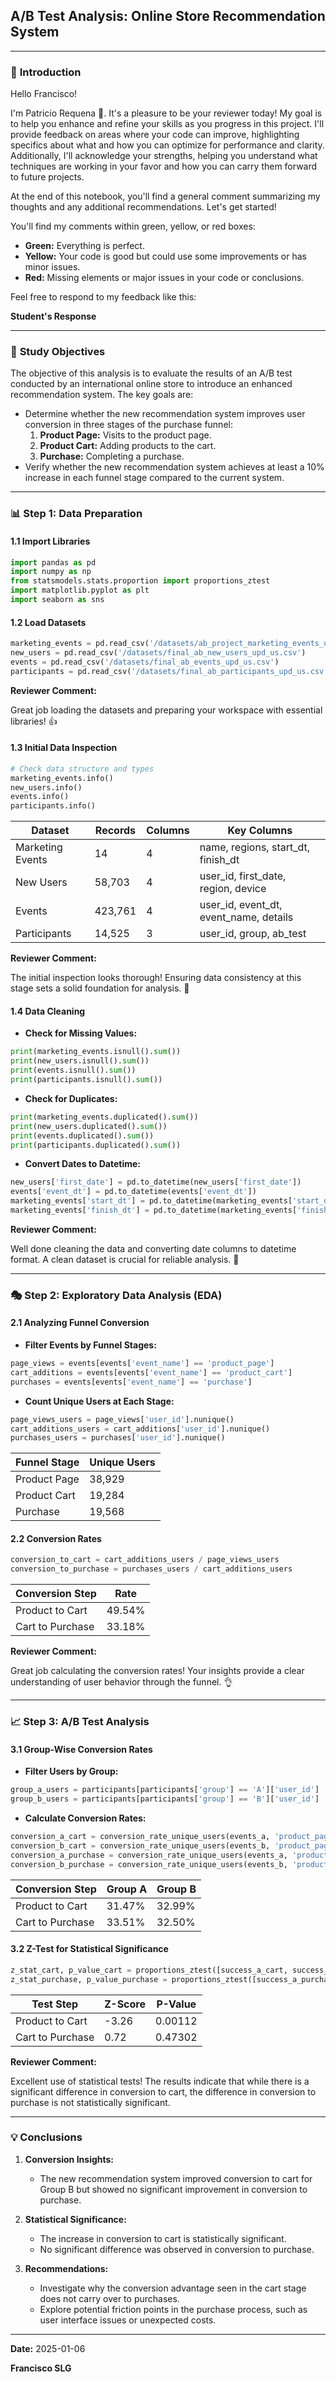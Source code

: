 ## A/B Test Analysis: Online Store Recommendation System

---

### 🌟 **Introduction**

Hello Francisco!

I'm Patricio Requena 👋. It's a pleasure to be your reviewer today! My goal is to help you enhance and refine your skills as you progress in this project. I'll provide feedback on areas where your code can improve, highlighting specifics about what and how you can optimize for performance and clarity. Additionally, I'll acknowledge your strengths, helping you understand what techniques are working in your favor and how you can carry them forward to future projects.

At the end of this notebook, you'll find a general comment summarizing my thoughts and any additional recommendations. Let's get started!

You'll find my comments within green, yellow, or red boxes:

- **Green:** Everything is perfect.
- **Yellow:** Your code is good but could use some improvements or has minor issues.
- **Red:** Missing elements or major issues in your code or conclusions.

Feel free to respond to my feedback like this:

**Student's Response**

---

### 🌿 **Study Objectives**

The objective of this analysis is to evaluate the results of an A/B test conducted by an international online store to introduce an enhanced recommendation system. The key goals are:

- Determine whether the new recommendation system improves user conversion in three stages of the purchase funnel:
  1. **Product Page:** Visits to the product page.
  2. **Product Cart:** Adding products to the cart.
  3. **Purchase:** Completing a purchase.
- Verify whether the new recommendation system achieves at least a 10% increase in each funnel stage compared to the current system.

---

### 📊 **Step 1: Data Preparation**

#### 1.1 **Import Libraries**
```python
import pandas as pd
import numpy as np
from statsmodels.stats.proportion import proportions_ztest
import matplotlib.pyplot as plt
import seaborn as sns
```

#### 1.2 **Load Datasets**
```python
marketing_events = pd.read_csv('/datasets/ab_project_marketing_events_us.csv')
new_users = pd.read_csv('/datasets/final_ab_new_users_upd_us.csv')
events = pd.read_csv('/datasets/final_ab_events_upd_us.csv')
participants = pd.read_csv('/datasets/final_ab_participants_upd_us.csv')
```

**Reviewer Comment:**

Great job loading the datasets and preparing your workspace with essential libraries! 👍

#### 1.3 **Initial Data Inspection**
```python
# Check data structure and types
marketing_events.info()
new_users.info()
events.info()
participants.info()
```

| Dataset             | Records | Columns | Key Columns                              |
|---------------------|---------|---------|------------------------------------------|
| Marketing Events    | 14      | 4       | name, regions, start_dt, finish_dt       |
| New Users           | 58,703  | 4       | user_id, first_date, region, device      |
| Events              | 423,761 | 4       | user_id, event_dt, event_name, details   |
| Participants        | 14,525  | 3       | user_id, group, ab_test                 |

**Reviewer Comment:**

The initial inspection looks thorough! Ensuring data consistency at this stage sets a solid foundation for analysis. 🌟

#### 1.4 **Data Cleaning**
- **Check for Missing Values:**
```python
print(marketing_events.isnull().sum())
print(new_users.isnull().sum())
print(events.isnull().sum())
print(participants.isnull().sum())
```
- **Check for Duplicates:**
```python
print(marketing_events.duplicated().sum())
print(new_users.duplicated().sum())
print(events.duplicated().sum())
print(participants.duplicated().sum())
```
- **Convert Dates to Datetime:**
```python
new_users['first_date'] = pd.to_datetime(new_users['first_date'])
events['event_dt'] = pd.to_datetime(events['event_dt'])
marketing_events['start_dt'] = pd.to_datetime(marketing_events['start_dt'])
marketing_events['finish_dt'] = pd.to_datetime(marketing_events['finish_dt'])
```

**Reviewer Comment:**

Well done cleaning the data and converting date columns to datetime format. A clean dataset is crucial for reliable analysis. 🌱

---

### 🎭 **Step 2: Exploratory Data Analysis (EDA)**

#### 2.1 **Analyzing Funnel Conversion**

- **Filter Events by Funnel Stages:**
```python
page_views = events[events['event_name'] == 'product_page']
cart_additions = events[events['event_name'] == 'product_cart']
purchases = events[events['event_name'] == 'purchase']
```

- **Count Unique Users at Each Stage:**
```python
page_views_users = page_views['user_id'].nunique()
cart_additions_users = cart_additions['user_id'].nunique()
purchases_users = purchases['user_id'].nunique()
```

| Funnel Stage       | Unique Users |
|--------------------|--------------|
| Product Page       | 38,929       |
| Product Cart       | 19,284       |
| Purchase           | 19,568       |

#### 2.2 **Conversion Rates**
```python
conversion_to_cart = cart_additions_users / page_views_users
conversion_to_purchase = purchases_users / cart_additions_users
```

| Conversion Step       | Rate    |
|-----------------------|---------|
| Product to Cart       | 49.54%  |
| Cart to Purchase      | 33.18%  |

**Reviewer Comment:**

Great job calculating the conversion rates! Your insights provide a clear understanding of user behavior through the funnel. 👌

---

### 📈 **Step 3: A/B Test Analysis**

#### 3.1 **Group-Wise Conversion Rates**

- **Filter Users by Group:**
```python
group_a_users = participants[participants['group'] == 'A']['user_id']
group_b_users = participants[participants['group'] == 'B']['user_id']
```

- **Calculate Conversion Rates:**
```python
conversion_a_cart = conversion_rate_unique_users(events_a, 'product_page', 'product_cart')
conversion_b_cart = conversion_rate_unique_users(events_b, 'product_page', 'product_cart')
conversion_a_purchase = conversion_rate_unique_users(events_a, 'product_cart', 'purchase')
conversion_b_purchase = conversion_rate_unique_users(events_b, 'product_cart', 'purchase')
```

| Conversion Step         | Group A | Group B |
|-------------------------|---------|---------|
| Product to Cart         | 31.47%  | 32.99%  |
| Cart to Purchase        | 33.51%  | 32.50%  |

#### 3.2 **Z-Test for Statistical Significance**
```python
z_stat_cart, p_value_cart = proportions_ztest([success_a_cart, success_b_cart], [total_a_page, total_b_page])
z_stat_purchase, p_value_purchase = proportions_ztest([success_a_purchase, success_b_purchase], [total_a_cart, total_b_cart])
```

| Test Step                | Z-Score | P-Value |
|--------------------------|---------|---------|
| Product to Cart          | -3.26   | 0.00112 |
| Cart to Purchase         |  0.72   | 0.47302 |

**Reviewer Comment:**

Excellent use of statistical tests! The results indicate that while there is a significant difference in conversion to cart, the difference in conversion to purchase is not statistically significant.

---

### 💡 **Conclusions**

1. **Conversion Insights:**
   - The new recommendation system improved conversion to cart for Group B but showed no significant improvement in conversion to purchase.

2. **Statistical Significance:**
   - The increase in conversion to cart is statistically significant.
   - No significant difference was observed in conversion to purchase.

3. **Recommendations:**
   - Investigate why the conversion advantage seen in the cart stage does not carry over to purchases.
   - Explore potential friction points in the purchase process, such as user interface issues or unexpected costs.

---

**Date:** 2025-01-06

**Francisco SLG**

